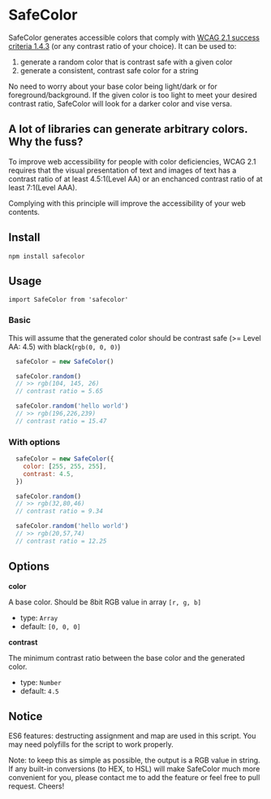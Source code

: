 # SafeColor
SafeColor generates accessible colors that comply with [WCAG 2.1 success criteria 1.4.3](https://www.w3.org/WAI/WCAG21/quickref/#contrast-minimum) (or any contrast ratio of your choice).
It can be used to:

1. generate a random color that is contrast safe with a given color
2. generate a consistent, contrast safe color for a string

No need to worry about your base color being light/dark or for foreground/background. If the given color is too light to meet your desired contrast ratio, SafeColor will look for a darker color and vise versa.

## A lot of libraries can generate arbitrary colors. Why the fuss?

To improve web accessibility for people with color deficiencies, WCAG 2.1 requires that the visual presentation of text and images of text has a contrast ratio of at least 4.5:1(Level AA) or an enchanced contrast ratio of at least 7:1(Level AAA).

Complying with this principle will improve the accessibility of your web contents.

## Install

`npm install safecolor`

## Usage

`import SafeColor from 'safecolor'`

### Basic

This will assume that the generated color should be contrast safe (>= Level AA: 4.5) with black(`rgb(0, 0, 0)`)

```javascript
  safeColor = new SafeColor()

  safeColor.random()
  // >> rgb(104, 145, 26)
  // contrast ratio = 5.65

  safeColor.random('hello world')
  // >> rgb(196,226,239)
  // contrast ratio = 15.47
```
### With options

```javascript
  safeColor = new SafeColor({
    color: [255, 255, 255],
    contrast: 4.5,
  })

  safeColor.random()
  // >> rgb(32,80,46)
  // contrast ratio = 9.34

  safeColor.random('hello world')
  // >> rgb(20,57,74)
  // contrast ratio = 12.25
```

## Options

**color**

A base color. Should be 8bit RGB value in array `[r, g, b]`

- type: `Array`
- default: `[0, 0, 0]`

**contrast**

The minimum contrast ratio between the base color and the generated color.

- type: `Number`
- default: `4.5`

## Notice
ES6 features: destructing assignment and map are used in this script. You may need polyfills for the script to work properly.

Note: to keep this as simple as possible, the output is a RGB value in string. If any built-in conversions (to HEX, to HSL) will make SafeColor much more convenient for you, please contact me to add the feature or feel free to pull request. Cheers!
